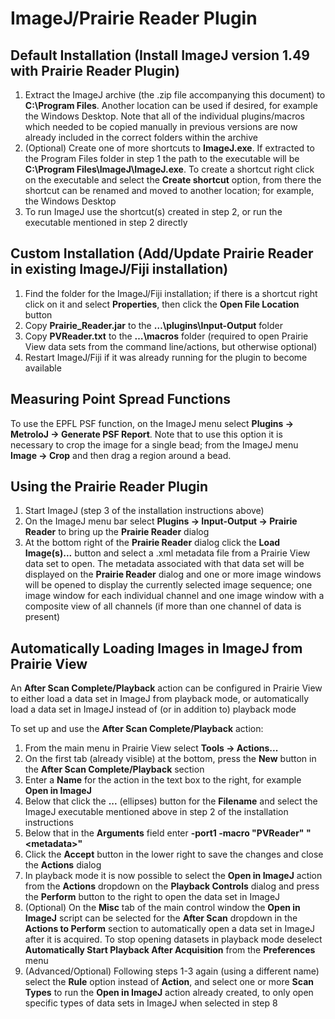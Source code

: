 
# ImageJ/Prairie Reader Plugin

## Default Installation (Install ImageJ version 1.49 with Prairie Reader Plugin)
1. Extract the ImageJ archive (the .zip file accompanying this document) to **C:\Program Files**.
Another location can be used if desired, for example the Windows Desktop. Note that all of the individual plugins/macros which needed to be copied manually in previous versions are now already included in the correct folders within the archive
2. (Optional) Create one of more shortcuts to **ImageJ.exe**. If extracted to the Program Files folder in step 1 the path to the executable will be **C:\Program Files\ImageJ\ImageJ.exe**. To create a shortcut right click on the executable and select the **Create shortcut** option, from there the shortcut can be renamed and moved to another location; for example, the Windows Desktop
3. To run ImageJ use the shortcut(s) created in step 2, or run the executable mentioned in step 2 directly

## Custom Installation (Add/Update Prairie Reader in existing ImageJ/Fiji installation)
1. Find the folder for the ImageJ/Fiji installation; if there is a shortcut right click on it and select **Properties**, then click the **Open File Location** button
2. Copy **Prairie_Reader.jar** to the **…\plugins\Input-Output** folder
3. Copy **PVReader.txt** to the **…\macros** folder (required to open Prairie View data sets from the command line/actions, but otherwise optional)
4. Restart ImageJ/Fiji if it was already running for the plugin to become available

## Measuring Point Spread Functions
To use the EPFL PSF function, on the ImageJ menu select **Plugins -> MetroloJ -> Generate PSF Report**.  Note that to use this option it is necessary to crop the image for a single bead; from the ImageJ menu **Image -> Crop** and then drag a region around a bead.

## Using the Prairie Reader Plugin
1. Start ImageJ (step 3 of the installation instructions above)
2. On the ImageJ menu bar select **Plugins -> Input-Output -> Prairie Reader** to bring up the **Prairie Reader** dialog
3. At the bottom right of the **Prairie Reader** dialog click the **Load Image(s)...** button and select a .xml metadata file from a Prairie View data set to open. The metadata associated with that data set will be displayed on the **Prairie Reader** dialog and one or more image windows will be opened to display the currently selected image sequence; one image window for each individual channel and one image window with a composite view of all channels (if more than one channel of data is present)

## Automatically Loading Images in ImageJ from Prairie View
An **After Scan Complete/Playback** action can be configured in Prairie View to either load a data set in ImageJ from playback mode, or automatically load a data set in ImageJ instead of (or in addition to) playback mode

To set up and use the **After Scan Complete/Playback** action:
1. From the main menu in Prairie View select **Tools -> Actions...**
2. On the first tab (already visible) at the bottom, press the **New** button in the **After Scan Complete/Playback** section
3. Enter a **Name** for the action in the text box to the right, for example **Open in ImageJ**
4. Below that click the **...** (ellipses) button for the **Filename** and select the ImageJ executable mentioned above in step 2 of the installation instructions
5. Below that in the **Arguments** field enter **-port1 -macro "PVReader" "&lt;metadata&gt;"**
6. Click the **Accept** button in the lower right to save the changes and close the **Actions** dialog
7. In playback mode it is now possible to select the **Open in ImageJ** action from the **Actions** dropdown on the **Playback Controls** dialog and press the **Perform** button to the right to open the data set in ImageJ
8. (Optional) On the **Misc** tab of the main control window the **Open in ImageJ** script can be selected for the **After Scan** dropdown in the **Actions to Perform** section to automatically open a data set in ImageJ after it is acquired. To stop opening datasets in playback mode deselect **Automatically Start Playback After Acquisition** from the **Preferences** menu
9. (Advanced/Optional) Following steps 1-3 again (using a different name) select the **Rule** option instead of **Action**, and select one or more **Scan Types** to run the **Open in ImageJ** action already created, to only open specific types of data sets in ImageJ when selected in step 8
